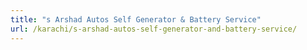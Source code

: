 ```yaml
---
title: "s Arshad Autos Self Generator & Battery Service"
url: /karachi/s-arshad-autos-self-generator-and-battery-service/
---
```

